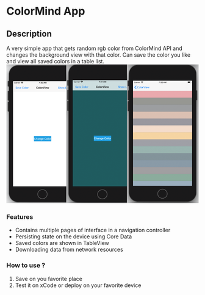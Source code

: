 # ColorMind App 

## Description


A very simple app that gets random rgb  color from ColorMind API and changes the background view with that color. 
Can save the color you like and view all saved colors in a table list.
![](colormind.png)


### Features 

- Contains multiple pages of interface in a navigation controller
- Persisting state on the device using Core Data
- Saved colors are shown in TableView 
- Downloading data from network resources


### How to use ?

1. Save on you favorite place 
2. Test it on xCode or deploy on your favorite device
